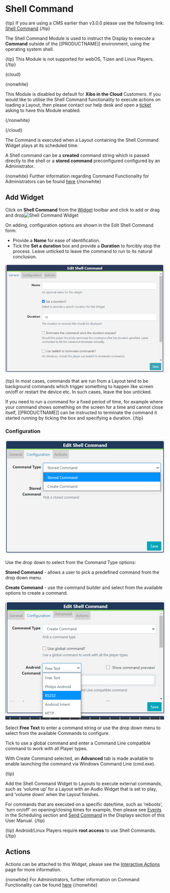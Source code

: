 <!--toc=widgets-->

# Shell Command

{tip}
If you are using a CMS earlier than v3.0.0 please use the following link: [Shell Command](media_module_shellcommand_2.html)
{/tip}

The Shell Command Module is used to instruct the Display to execute a **Command** outside of the [[PRODUCTNAME]] environment, using the operating system shell.  

{tip}
This Module is not supported for webOS, Tizen and Linux Players.
{/tip}

{cloud}

{nonwhite}

This Module is disabled by default for **Xibo in the Cloud** Customers. If you would like to utilise the Shell Command functionality to execute actions on loading a Layout, then please contact our help desk and open a [ticket](https://xibo.org.uk/help#commercial) asking to have this Module enabled.

{/nonwhite}

{/cloud}

The Command is executed when a Layout containing the Shell Command Widget plays at its scheduled time.

A Shell command can be a **created** command string which is passed directly to the shell or a **stored command** preconfigured configured by an Administrator.

{nonwhite}
Further information regarding Command Functionality for Administrators can be found [here](docs/setup/command-functionality)
{/nonwhite}

## Add Widget

Click on **Shell Command** from the [Widget](layouts_widgets.html) toolbar and click to add or drag and drop![Shell Command Widget](img/v2_media_shellcommand_widget.png)

On adding, configuration options are shown in the Edit Shell Command form:

- Provide a **Name** for ease of identification.
- Tick the **Set a duration** box and provide a **Duration** to forcibly stop the process. Leave unticked to leave the command to run to its natural conclusion.

![Shell Command Duration](img/v3_media_shell_command_duration.png)

{tip}
In most cases, commands that are run from a Layout tend to be background commands which trigger something to happen like screen on/off or restart the device etc. In such cases, leave the box unticked.

If you need to run a command for a fixed period of time, for example where your command shows something on the screen for a time and cannot close itself, [[PRODUCTNAME]] can be instructed to terminate the command it started running by ticking the box and specifying a duration.
{/tip}

### Configuration

![Shell Command Configuration](img/v3_media_shell_command_configuration.png)

Use the drop down to select from the Command Type options:

**Stored Command** - allows a user to pick a predefined command from the drop down menu.

**Create Command** - use the command builder and select from the available options to create a command.

![Shell Command Create](img/v3_media_shell_command_create.png)


Select **Free Text** to enter a command string or use the drop down menu to select from the available Commands to configure.

Tick to use a global command and enter a Command Line compatible command to work with all Player types.

With Create Command selected, an **Advanced** tab is made available to enable launching the command via Windows Command Line (cmd.exe).

{tip}

Add the Shell Command Widget to Layouts to execute external commands, such as ‘volume up’ for a Layout with an Audio Widget that is set to play, and ‘volume down’ when the Layout finishes.

For commands that are executed on a specific date/time, such as  ‘reboots’, 'turn on/off' on opening/closing times for example, then please see [Events](scheduling_events.html) in the Scheduling section and [Send Command](displays.html) in the Displays section of this User Manual.
{/tip}

{tip}
Android/Linux Players require **root access** to use Shell Commands.
{/tip}

## Actions

Actions can be attached to this Widget, please see the [Interactive Actions](layouts_interactive_actions.html)  page for more information.

{nonwhite}
For Administrators, further information on Command Functionality can be found [here](https://xibo.org.uk/docs/setup/command-functionality)
{/nonwhite}